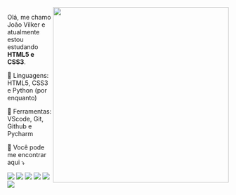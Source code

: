 <img src="https://raw.githubusercontent.com/MicaelliMedeiros/micaellimedeiros/master/image/computer-illustration.png" min-width="400px" max-width="400px" width="400px" align="right">

<p align="left"> 
  Olá, me chamo João Vilker e atualmente estou estudando <strong>
  HTML5 e CSS3</strong>.<br>
</p>

<p align="left">
  🦄 Linguagens: HTML5, CSS3 e Python (por enquanto)
</p>

<p align="left">
  💼 Ferramentas: VScode, Git, Github e Pycharm
</p>

<p align="left">
  💌 Você pode me encontrar aqui ⤵️
</p>

<p align="left">

  <a href="https://www.linkedin.com/in/joaovilker/" alt="LinkedIn">
  <img src="https://img.shields.io/badge/--_Linkedin-0e76a8?style=for-the-badge&logo=Linkedin&logoColor=white"/></a>

  <a href="https://api.whatsapp.com/send?phone=5511977276397&text=Ol%C3%A1,%20vi%20seu%20perfil%20no%20GitHub!%0AVim%20para%20te%20dar%20um%20oi!" alt="WhatsApp">
  <img src="https://img.shields.io/badge/--_WhatsApp-25d366?style=for-the-badge&labelColor=25d366&logo=whatsapp&logoColor=white"/></a>

  <a href="https://github.com/joaovilker" alt="Github">
  <img src="https://img.shields.io/badge/github-%23181717.svg?&style=for-the-badge&logo=github&logoColor=white" /></a>

  <a href="https://www.instagram.com/joao.vilker/" alt="Instagram">
  <img src="https://img.shields.io/badge/--_Instagram-DF0174?style=for-the-badge&labelColor=DF0174&logo=instagram&logoColor=white"/></a>

  <a href="mailto:joao.vilker@hotmail.com" alt="Email">
  <img src="https://img.shields.io/badge/--_Mail-0078D4?style=for-the-badge&logo=microsoft-outlook&logoColor=white"></a>
  
  <a href="https://www.facebook.com/joaovilkeer/" alt="Facebook">
  <img src="https://img.shields.io/badge/--_Facebook-3b5998?style=for-the-badge&labelColor=3b5998&logo=facebook&logoColor=white"/></a>
  
</p>
